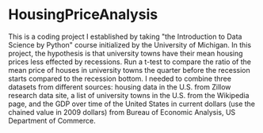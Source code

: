 # HousingPriceAnalysis
This is a coding project I established by taking "the Introduction to Data Science by Python" course initialized by the University of Michigan. In this project, the hypothesis is that university towns have their mean housing prices less effected by recessions. Run a t-test to compare the ratio of the mean price of houses in university towns the quarter before the recession starts compared to the recession bottom. I needed to combine three datasets from different sources: housing data in the U.S. from Zillow research data site, a list of university towns in the U.S. from the Wikipedia page, and the GDP over time of the United States in current dollars (use the chained value in 2009 dollars) from Bureau of Economic Analysis, US Department of Commerce.
